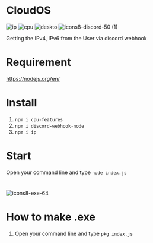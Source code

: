 # CloudOS
![ip](https://user-images.githubusercontent.com/77588421/206798535-64fd750c-4597-4814-b011-384c6d28c06f.png)   ![cpu](https://user-images.githubusercontent.com/77588421/206798555-3dd54707-5c3f-42bc-89bc-22220e0ff907.png)  ![deskto](https://user-images.githubusercontent.com/77588421/206798582-433fc872-5b77-4ecf-a077-b1f69b89992c.png) ![icons8-discord-50 (1)](https://user-images.githubusercontent.com/77588421/206798692-71088161-4e14-4578-a92d-8b330740a6be.png)


Getting the IPv4, IPv6 from the User via discord webhook

# Requirement
https://nodejs.org/en/

# Install
1. `npm i cpu-features`
2. `npm i discord-webhook-node`
3. `npm i ip`

# Start
Open your command line and type `node index.js`
# 
![icons8-exe-64](https://user-images.githubusercontent.com/77588421/206797887-f937e027-76af-4344-8d50-5e35966bb0e6.png)
# How to make .exe
1. Open your command line and type `pkg index.js`

